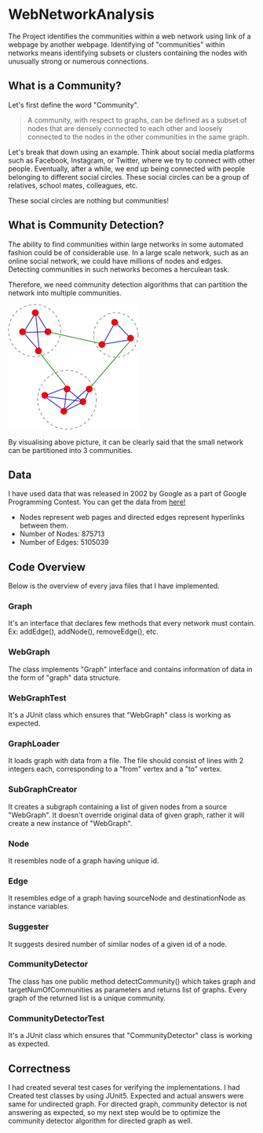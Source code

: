 # WebNetworkAnalysis
The Project identifies the communities within a web network using link of a webpage by another webpage. Identifying of "communities" within networks means identifying subsets or clusters containing the nodes with unusually strong or numerous connections.

## What is a Community?
Let's first define the word "Community".
>A community, with respect to graphs, can be defined as a subset of nodes that are densely connected to each other and loosely connected to the nodes in the other communities in the same graph.
>
Let's break that down using an example. Think about social media platforms such as Facebook, Instagram, or Twitter, where we try to connect with other people. Eventually, after a while, we end up being connected with people belonging to different social circles. These social circles can be a group of relatives, school mates, colleagues, etc.

These social circles are nothing but communities!

## What is Community Detection?
The ability to find communities within large networks in some automated fashion could be of considerable use. In a large scale network, such as an online social network, we could have millions of nodes and edges. Detecting communities in such networks becomes a herculean task.

Therefore, we need community detection algorithms that can partition the network into multiple communities.

![Image of Community](https://github.com/rohit17042/WebNetworkAnalysis/blob/master/data/community.jpg?raw=true)

By visualising above picture, it can be clearly said that the small network can be partitioned into 3 communities.

## Data
I have used data that was released in 2002 by Google as a part of Google Programming Contest. You can get the data from [here!](https://snap.stanford.edu/data/web-Google.html)
* Nodes represent web pages and directed edges represent hyperlinks between them.
* Number of Nodes: 875713
* Number of Edges: 5105039
## Code Overview
Below is the overview of every java files that I have implemented.
### Graph
It's an interface that declares few methods that every network must contain. Ex: addEdge(), addNode(), removeEdge(), etc.
### WebGraph
The class implements "Graph" interface and contains information of data in the form of "graph" data structure. 
### WebGraphTest
It's a JUnit class which ensures that "WebGraph" class is working as expected.
### GraphLoader
It loads graph with data from a file. The file should consist of lines with 2 integers each, corresponding to a "from" vertex and a "to" vertex.
### SubGraphCreator
It creates a subgraph containing a list of given nodes from a source "WebGraph". It doesn't override original data of given graph, rather it will create a new instance of "WebGraph".
### Node
It resembles node of a graph having unique id.
### Edge
It resembles edge of a graph having sourceNode and destinationNode as instance variables.
### Suggester
It suggests desired number of similar nodes of a given id of a node.
### CommunityDetector
The class has one public method detectCommunity() which takes graph and targetNumOfCommunities as parameters and returns list of graphs. Every graph of the returned list is a unique community.
### CommunityDetectorTest
It's a JUnit class which ensures that "CommunityDetector" class is working as expected.

## Correctness
I had created several test cases for verifying the implementations. I had Created test classes by using JUnit5. Expected and actual answers were same for undirected graph. For directed graph, community detector is not answering as expected, so my next step would be to optimize the community detector algorithm for directed graph as well.
